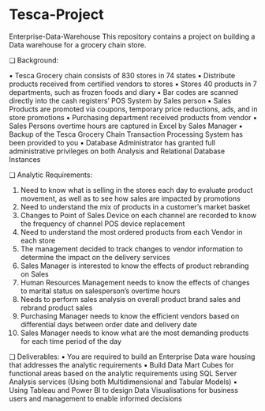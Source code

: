# Tesca-Project
 Enterprise-Data-Warehouse
This repository contains a project on building a Data warehouse for a grocery chain store.

❑ Background:

▪ Tesca Grocery chain consists of 830 stores in 74 states
▪ Distribute products received from certified vendors to stores
▪ Stores 40 products in 7 departments, such as frozen foods and diary
▪ Bar codes are scanned directly into the cash registers’ POS System by Sales person
▪ Sales Products are promoted via coupons, temporary price reductions, ads, and in store promotions
▪ Purchasing department received products from vendor
▪ Sales Persons overtime hours are captured in Excel by Sales Manager
▪ Backup of the Tesca Grocery Chain Transaction Processing System has been provided to you
▪ Database Administrator has granted full administrative privileges on both Analysis and Relational Database Instances

❑ Analytic Requirements:
1. Need to know what is selling in the stores each day to evaluate product movement, as well as to see how sales are impacted by promotions
2. Need to understand the mix of products in a customer’s market basket
3. Changes to Point of Sales Device on each channel are recorded to know the frequency of channel POS device replacement
4. Need to understand the most ordered products from each Vendor in each store
5. The management decided to track changes to vendor information to determine the impact on the delivery services
6. Sales Manager is interested to know the effects of product rebranding on Sales
7. Human Resources Management needs to know the effects of changes to marital status on salesperson’s overtime hours
8. Needs to perform sales analysis on overall product brand sales and rebrand product sales
9. Purchasing Manager needs to know the efficient vendors based on differential days between order date and delivery date
10. Sales Manager needs to know what are the most demanding products for each time period of the day

❑ Deliverables:
▪ You are required to build an Enterprise Data ware housing that addresses the analytic requirements
▪ Build Data Mart Cubes for functional areas based on the analytic requirements using SQL Server Analysis services (Using both Multidimensional and Tabular Models)
▪ Using Tableau and Power BI to design Data Visualisations for business users and management to enable informed decisions
